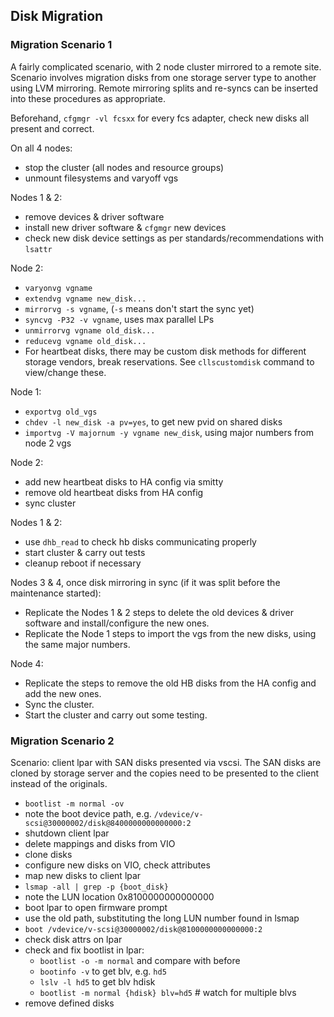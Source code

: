 ## Disk Migration

### Migration Scenario 1

A fairly complicated scenario, with 2 node cluster mirrored to a remote site.
Scenario involves migration disks from one storage server type to another using
LVM mirroring. Remote mirroring splits and re-syncs can be inserted into these
procedures as appropriate.

Beforehand, `cfgmgr -vl fcsxx` for every fcs adapter, check new disks all
present and correct.

On all 4 nodes:
- stop the cluster (all nodes and resource groups)
- unmount filesystems and varyoff vgs

Nodes 1 & 2:
- remove devices & driver software
- install new driver software & `cfgmgr` new devices
- check new disk device settings as per standards/recommendations with `lsattr`

Node 2:
- `varyonvg vgname`
- `extendvg vgname new_disk...`
- `mirrorvg -s vgname`, (`-s` means don't start the sync yet)
- `syncvg -P32 -v vgname`, uses max parallel LPs
- `unmirrorvg vgname old_disk...`
- `reducevg vgname old_disk...`
- For heartbeat disks, there may be custom disk methods for different storage
  vendors, break reservations.
  See `cllscustomdisk` command to view/change these.

Node 1:
- `exportvg old_vgs`
- `chdev -l new_disk -a pv=yes`, to get new pvid on shared disks
- `importvg -V majornum -y vgname new_disk`, using major numbers from node 2 vgs

Node 2:
- add new heartbeat disks to HA config via smitty
- remove old heartbeat disks from HA config
- sync cluster

Nodes 1 & 2:
- use `dhb_read` to check hb disks communicating properly
- start cluster & carry out tests
- cleanup reboot if necessary

Nodes 3 & 4, once disk mirroring in sync (if it was split before the
maintenance started):
- Replicate the Nodes 1 & 2 steps to delete the old devices & driver software
  and install/configure the new ones.
- Replicate the Node 1 steps to import the vgs from the new disks, using the
  same major numbers.

Node 4:
- Replicate the steps to remove the old HB disks from the HA config and add the new ones.
- Sync the cluster.
- Start the cluster and carry out some testing.


### Migration Scenario 2

Scenario: client lpar with SAN disks presented via vscsi.
The SAN disks are cloned by storage server and the copies need to be
presented to the client instead of the originals.

- `bootlist -m normal -ov`
- note the boot device path, e.g. `/vdevice/v-scsi@30000002/disk@8400000000000000:2`
- shutdown client lpar
- delete mappings and disks from VIO
- clone disks
- configure new disks on VIO, check attributes
- map new disks to client lpar
- `lsmap -all | grep -p {boot_disk}`
- note the LUN location 0x8100000000000000
- boot lpar to open firmware prompt
- use the old path, substituting the long LUN number found in lsmap
- `boot /vdevice/v-scsi@30000002/disk@8100000000000000:2`
- check disk attrs on lpar
- check and fix bootlist in lpar:
  - `bootlist -o -m normal` and compare with before
  - `bootinfo -v` to get blv, e.g. `hd5`
  - `lslv -l hd5` to get blv hdisk
  - `bootlist -m normal {hdisk} blv=hd5`   # watch for multiple blvs
- remove defined disks

